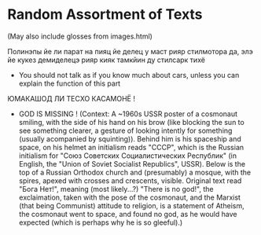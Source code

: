 # Random Assortment of Texts

(May also include glosses from images.html)

Полинэпы йе ли парат на пияц йе делец у маст рияр стилмотора да, элэ йе кукез демиделецэ рияр кияк тамкйин ду стилсарк тихё

* You should not talk as if you know much about cars, unless you can explain the function of this part

ЮМАКАШОД ЛИ ТЕСХО КАСАМОНЁ !

* GOD IS MISSING !
  (Context: A ~1960s USSR poster of a cosmonaut smiling, with the side of his hand on his brow (like blocking the sun to see something clearer, a gesture of looking intently for something (usually acompanied by squinting)). Behind him is his spaceship and space, on his helmet an initialism reads "СССР", which is the Russian initialism for "Союз Советских Социалистических Республик" (in English, the "Union of Soviet Socialist Republics", USSR). Below is the top of a Russian Orthodox church and (presumably) a mosque, with the spires, apexed with crosses and crescents, visible. Original text read "Бога Нет!", meaning (most likely...?) "There is no god!", the exclaimation, taken with the pose of the cosmonaut, and the Marxist (that being Communist) attitude to religion, is a statement of Atheism, the cosmonaut went to space, and found no god, as he would have expected (which is perhaps why he is so gleeful).)
